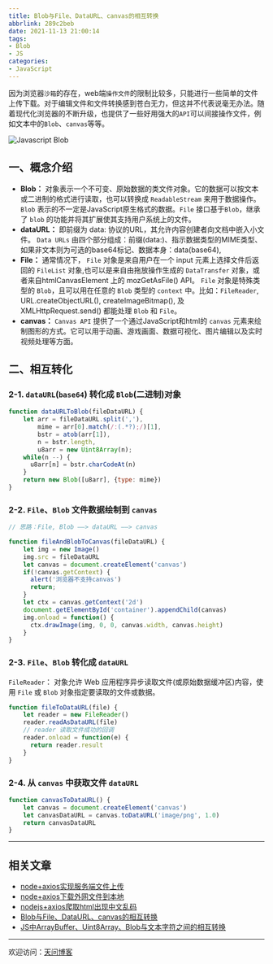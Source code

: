 ```yaml
---
title: Blob与File、DataURL、canvas的相互转换
abbrlink: 289c2beb
date: 2021-11-13 21:00:14
tags:
- Blob
- JS
categories:
- JavaScript
---
```


因为浏览器`沙箱`的存在，web端`操作文件`的限制比较多，只能进行一些简单的文件上传下载。对于编辑文件和文件转换感到苍白无力，但这并不代表说毫无办法。随着现代化浏览器的不断升级，也提供了一些好用强大的`API`可以间接操作文件，例如文本中的`Blob`、`canvas`等等。

![Javascript Blob](https://tiven.cn/static/img/img-blob-Prk_TalUvK27SMM6xR2W0.jpg)

[//]: # (<!-- more -->)

## 一、概念介绍

* **Blob：** 对象表示一个不可变、原始数据的类文件对象。它的数据可以按文本或二进制的格式进行读取，也可以转换成 `ReadableStream` 来用于数据操作。
  `Blob` 表示的不一定是JavaScript原生格式的数据。`File` 接口基于`Blob`，继承了 `blob` 的功能并将其扩展使其支持用户系统上的文件。
* **dataURL：** 即前缀为 data: 协议的URL，其允许内容创建者向文档中嵌入小文件。
  `Data URLs` 由四个部分组成：前缀(data:)、指示数据类型的MIME类型、如果非文本则为可选的base64标记、数据本身：data(base64),
* **File：** 通常情况下， `File` 对象是来自用户在一个 input 元素上选择文件后返回的 `FileList` 对象,也可以是来自由拖放操作生成的 `DataTransfer` 对象，或者来自htmlCanvasElement 上的 mozGetAsFile() API。
  `File` 对象是特殊类型的 `Blob`，且可以用在任意的 `Blob` 类型的 `context` 中。比如：`FileReader`, URL.createObjectURL(), createImageBitmap(), 及 XMLHttpRequest.send() 都能处理 `Blob` 和 `File`。
* **canvas：** `Canvas API` 提供了一个通过JavaScript和html的 `canvas` 元素来绘制图形的方式。它可以用于动画、游戏画面、数据可视化、图片编辑以及实时视频处理等方面。

## 二、相互转化

### 2-1. `dataURL`(`base64`) 转化成 `Blob`(二进制)对象

```js
function dataURLToBlob(fileDataURL) {
    let arr = fileDataURL.split(','),
        mime = arr[0].match(/:(.*?);/)[1],
        bstr = atob(arr[1]),
        n = bstr.length,
        u8arr = new Uint8Array(n);
    while(n --) {
      u8arr[n] = bstr.charCodeAt(n)
    }
    return new Blob([u8arr], {type: mime})
}
```

### 2-2. `File`、`Blob` 文件数据绘制到 `canvas`

```js
// 思路：File, Blob ——> dataURL ——> canvas

function fileAndBlobToCanvas(fileDataURL) {
    let img = new Image()
    img.src = fileDataURL
    let canvas = document.createElement('canvas')
    if(!canvas.getContext) {
      alert('浏览器不支持canvas')
      return;
    }
    let ctx = canvas.getContext('2d')
    document.getElementById('container').appendChild(canvas)
    img.onload = function() {
      ctx.drawImage(img, 0, 0, canvas.width, canvas.height)
    }
}
```

### 2-3. `File`、`Blob` 转化成 `dataURL`

`FileReader`： 对象允许 Web 应用程序异步读取文件(或原始数据缓冲区)内容，使用 `File` 或 `Blob` 对象指定要读取的文件或数据。

```js
function fileToDataURL(file) {
    let reader = new FileReader()
    reader.readAsDataURL(file)
    // reader 读取文件成功的回调
    reader.onload = function(e) {
      return reader.result
    }
}
```

### 2-4. 从 `canvas` 中获取文件 `dataURL`

```js
function canvasToDataURL() {
    let canvas = document.createElement('canvas')
    let canvasDataURL = canvas.toDataURL('image/png', 1.0)
    return canvasDataURL
}
```

---

## 相关文章

* [node+axios实现服务端文件上传](https://tiven.cn/p/c25ecc37/ "node+axios实现服务端文件上传 | 天问博客")
* [node+axios下载外网文件到本地](https://tiven.cn/p/9b735250/ "node+axios下载外网文件到本地 | 天问博客")
* [nodejs+axios爬取html出现中文乱码](https://tiven.cn/p/f29b2a0e/ "nodejs+axios爬取html出现中文乱码 | 天问博客")
* [Blob与File、DataURL、canvas的相互转换](https://tiven.cn/p/289c2beb/ "Blob与File、DataURL、canvas的相互转换 | 天问博客")
* [JS中ArrayBuffer、Uint8Array、Blob与文本字符之间的相互转换](https://tiven.cn/p/cfd370d0/ "JS中ArrayBuffer、Uint8Array、Blob与文本字符之间的相互转换 | 天问博客")

---

欢迎访问：[天问博客](https://tiven.cn/p/289c2beb/ "天问博客")
